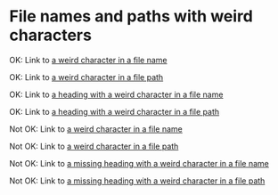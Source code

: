 # File names and paths with weird characters

OK: Link to [a weird character in a file name](./examples/weird%23characters.md)

OK: Link to [a weird character in a file path](./examples/weird%23character/readme.md)

OK: Link to [a heading with a weird character in a file name](./examples/weird%23characters.md#hello)

OK: Link to [a heading with a weird character in a file path](./examples/weird%23character/readme.md#hello)

Not OK: Link to [a weird character in a file name](./examples/missing%23characters.md)

Not OK: Link to [a weird character in a file path](./examples/missing%23character/readme.md)

Not OK: Link to [a missing heading with a weird character in a file name](./examples/weird%23characters.md#world)

Not OK: Link to [a missing heading with a weird character in a file path](./examples/weird%23character/readme.md#world)
